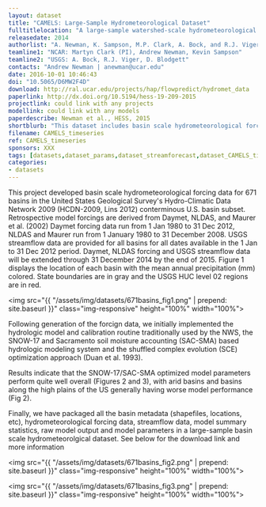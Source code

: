 ```yaml
---
layout: dataset
title: "CAMELS: Large-Sample Hydrometeorological Dataset"
fulltitlelocation: "A large-sample watershed-scale hydrometeorological dataset for the contiguous USA. Boulder, CO: UCAR/NCAR"
releasedate: 2014
authorlist: "A. Newman, K. Sampson, M.P. Clark, A. Bock, and R.J. Viger, and D. Blodgett"
teamline1: "NCAR: Martyn Clark (PI), Andrew Newman, Kevin Sampson"
teamline2: "USGS: A. Bock, R.J. Viger, D. Blodgett"
contacts: "Andrew Newman | anewman@ucar.edu"
date: 2016-10-01 10:46:43
doi: "10.5065/D6MW2F4D"
download: http://ral.ucar.edu/projects/hap/flowpredict/hydromet_data
paperlink: http://dx.doi.org/10.5194/hess-19-209-2015
projectlink: could link with any projects 
modellink: could link with any models
paperdescribe: Newman et al., HESS, 2015
shortblurb: "This dataset includes basin scale hydrometeorological forcing data for 671 basins in the U.S. Geological Survey's Hydro-Climatic Data Network using retrospective model forcings from three different datasets: Daymet (1980-2014), NLDAS (1980-2014), and Maurer et al. (1980-2008)." 
filename: CAMELS_timeseries
ref: CAMELS_timeseries 
sponsors: XXX
tags: [datasets,dataset_params,dataset_streamforecast,dataset_CAMELS_timeseries]
categories:
- datasets
---
```


This project developed basin scale hydrometeorological forcing data for 671 basins in the United States Geological Survey's Hydro-Climatic Data Network 2009 (HCDN-2009, Lins 2012) conterminous U.S. basin subset. Retrospective model forcings are derived from Daymet, NLDAS, and Maurer et al. (2002) Daymet forcing data run from 1 Jan 1980 to 31 Dec 2012, NLDAS and Maurer run from 1 January 1980 to 31 December 2008. USGS streamflow data are provided for all basins for all dates available in the 1 Jan to 31 Dec 2012 period. Daymet, NLDAS forcing and USGS streamflow data will be extended through 31 December 2014 by the end of 2015.
Figure 1 displays the location of each basin with the mean annual precipitation (mm) colored. State boundaries are in gray and the USGS HUC level 02 regions are in red.

<img src="{{ "/assets/img/datasets/671basins_fig1.png" | prepend: site.baseurl }}" class="img-responsive" height="100%" width="100%">

 Following generation of the forcign data, we initially implemented the hydrologic model and calibration routine traditionally used by the NWS, the SNOW-17 and Sacramento soil moisture accounting (SAC-SMA) based hydrologic modeling system and the shuffled complex evolution (SCE) optimization approach (Duan et al. 1993).

Results indicate that the SNOW-17/SAC-SMA optimized model parameters perform quite well overall (Figures 2 and 3), with arid basins and basins along the high plains of the US generally having worse model performance (Fig 2).

Finally, we have packaged all the basin metadata (shapefiles, locations, etc), hydrometeorological forcing data, streamflow data, model summary statistics, raw model output and model parameters in a large-sample basin scale hydrometeorolgical dataset. See below for the download link and more information

<img src="{{ "/assets/img/datasets/671basins_fig2.png" | prepend: site.baseurl }}" class="img-responsive" height="100%" width="100%">

<img src="{{ "/assets/img/datasets/671basins_fig3.png" | prepend: site.baseurl }}" class="img-responsive" height="100%" width="100%">
